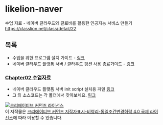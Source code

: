 # likelion-naver
수업 자료 - 네이버 클라우드와 클로바를 활용한 인공지능 서비스 만들기 https://classlion.net/class/detail/22

## 목록
- 수업을 위한 프로그램 설치 가이드 - [링크](ch02/pre-install.md)  
- 네이버 클라우드 플랫폼 서버 / 클라우드 펑션 사용 종료가이드 - [링크](ncp/ncp_server_terminate.pdf)

### [Chapter02 수업자료](ch02)
- 네이버 클라우드 플랫폼 서버 init script 설치용 파일 [링크](ch02/server_init.sh)
- 그 외 소스코드는 각 폴더에서 찾아보세요. [링크](ch02)


<a rel="license" href="http://creativecommons.org/licenses/by-nc-sa/4.0/"><img alt="크리에이티브 커먼즈 라이선스" style="border-width:0" src="https://i.creativecommons.org/l/by-nc-sa/4.0/88x31.png" /></a><br />이 저작물은 <a rel="license" href="http://creativecommons.org/licenses/by-nc-sa/4.0/">크리에이티브 커먼즈 저작자표시-비영리-동일조건변경허락 4.0 국제 라이선스</a>에 따라 이용할 수 있습니다.
